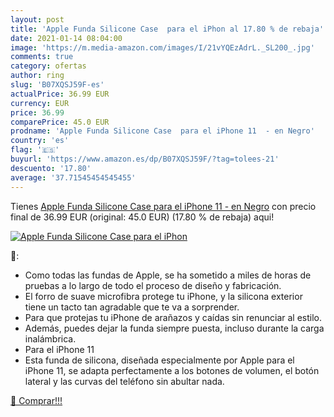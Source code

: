 ```yaml
---
layout: post
title: 'Apple Funda Silicone Case  para el iPhon al 17.80 % de rebaja'
date: 2021-01-14 08:04:00
image: 'https://m.media-amazon.com/images/I/21vYQEzAdrL._SL200_.jpg'
comments: true
category: ofertas
author: ring
slug: 'B07XQSJ59F-es'
actualPrice: 36.99 EUR
currency: EUR
price: 36.99
comparePrice: 45.0 EUR
prodname: 'Apple Funda Silicone Case  para el iPhone 11  - en Negro'
country: 'es'
flag: '🇪🇸'
buyurl: 'https://www.amazon.es/dp/B07XQSJ59F/?tag=tolees-21'
descuento: '17.80'
average: '37.71545454545455'
---
```


Tienes [Apple Funda Silicone Case  para el iPhone 11  - en Negro](https://www.amazon.es/dp/B07XQSJ59F/?tag=tolees-21) con precio final de  36.99 EUR (original: 45.0 EUR) (17.80 %  de rebaja) aqui!

[![Apple Funda Silicone Case  para el iPhon](https://m.media-amazon.com/images/I/21vYQEzAdrL._SL200_.jpg)](https://www.amazon.es/dp/B07XQSJ59F/?tag=tolees-21)

🔎:

- Como todas las fundas de Apple, se ha sometido a miles de horas de pruebas a lo largo de todo el proceso de diseño y fabricación.
- El forro de suave microfibra protege tu iPhone, y la silicona exterior tiene un tacto tan agradable que te va a sorprender.
- Para que protejas tu iPhone de arañazos y caídas sin renunciar al estilo.
- Además, puedes dejar la funda siempre puesta, incluso durante la carga inalámbrica.
- Para el iPhone 11
- Esta funda de silicona, diseñada especialmente por Apple para el iPhone 11, se adapta perfectamente a los botones de volumen, el botón lateral y las curvas del teléfono sin abultar nada.

[🛒 Comprar!!!](https://www.amazon.es/dp/B07XQSJ59F/?tag=tolees-21)
